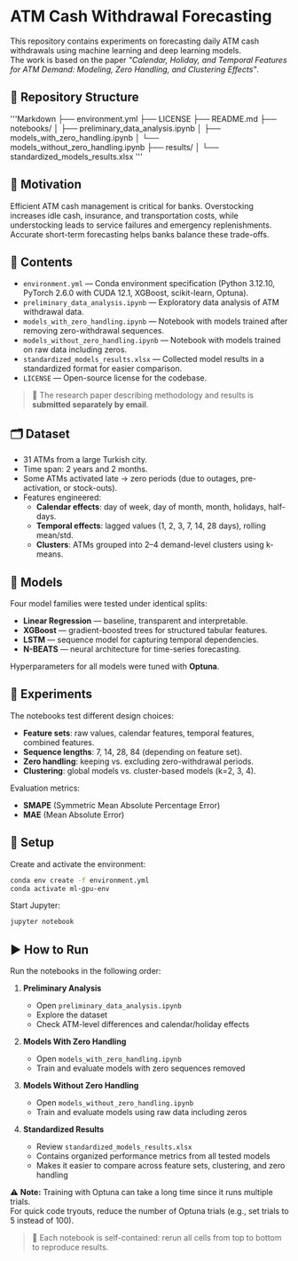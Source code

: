 # ATM Cash Withdrawal Forecasting

This repository contains experiments on forecasting daily ATM cash withdrawals using machine learning and deep learning models.  
The work is based on the paper *"Calendar, Holiday, and Temporal Features for ATM Demand: Modeling, Zero Handling, and Clustering Effects"*.

## 📁 Repository Structure
'''Markdown
├── environment.yml
├── LICENSE
├── README.md
├── notebooks/
│   ├── preliminary_data_analysis.ipynb
│   ├── models_with_zero_handling.ipynb
│   └── models_without_zero_handling.ipynb
├── results/
│   └── standardized_models_results.xlsx
'''

## 📌 Motivation
Efficient ATM cash management is critical for banks. Overstocking increases idle cash, insurance, and transportation costs, while understocking leads to service failures and emergency replenishments. Accurate short-term forecasting helps banks balance these trade-offs.

## 📂 Contents
- `environment.yml` — Conda environment specification (Python 3.12.10, PyTorch 2.6.0 with CUDA 12.1, XGBoost, scikit-learn, Optuna).
- `preliminary_data_analysis.ipynb` — Exploratory data analysis of ATM withdrawal data.
- `models_with_zero_handling.ipynb` — Notebook with models trained after removing zero-withdrawal sequences.
- `models_without_zero_handling.ipynb` — Notebook with models trained on raw data including zeros.
- `standardized_models_results.xlsx` — Collected model results in a standardized format for easier comparison.
- `LICENSE` — Open-source license for the codebase.

> 📌 The research paper describing methodology and results is **submitted separately by email**.

## 🗂 Dataset
- 31 ATMs from a large Turkish city.  
- Time span: 2 years and 2 months.  
- Some ATMs activated late → zero periods (due to outages, pre-activation, or stock-outs).  
- Features engineered:
  - **Calendar effects**: day of week, day of month, month, holidays, half-days.  
  - **Temporal effects**: lagged values (1, 2, 3, 7, 14, 28 days), rolling mean/std.  
  - **Clusters**: ATMs grouped into 2–4 demand-level clusters using k-means.  

## 🤖 Models
Four model families were tested under identical splits:
- **Linear Regression** — baseline, transparent and interpretable.  
- **XGBoost** — gradient-boosted trees for structured tabular features.  
- **LSTM** — sequence model for capturing temporal dependencies.  
- **N-BEATS** — neural architecture for time-series forecasting.  

Hyperparameters for all models were tuned with **Optuna**.

## 🔬 Experiments
The notebooks test different design choices:
- **Feature sets**: raw values, calendar features, temporal features, combined features.  
- **Sequence lengths**: 7, 14, 28, 84 (depending on feature set).  
- **Zero handling**: keeping vs. excluding zero-withdrawal periods.  
- **Clustering**: global models vs. cluster-based models (k=2, 3, 4).  

Evaluation metrics:
- **SMAPE** (Symmetric Mean Absolute Percentage Error)  
- **MAE** (Mean Absolute Error)  

## 🚀 Setup

Create and activate the environment:
```bash
conda env create -f environment.yml
conda activate ml-gpu-env
```

Start Jupyter:
```bash
jupyter notebook
```

## ▶️ How to Run

Run the notebooks in the following order:

1. **Preliminary Analysis**  
   - Open `preliminary_data_analysis.ipynb`  
   - Explore the dataset  
   - Check ATM-level differences and calendar/holiday effects  

2. **Models With Zero Handling**  
   - Open `models_with_zero_handling.ipynb`  
   - Train and evaluate models with zero sequences removed  

3. **Models Without Zero Handling**  
   - Open `models_without_zero_handling.ipynb`  
   - Train and evaluate models using raw data including zeros  

4. **Standardized Results**  
   - Review `standardized_models_results.xlsx`  
   - Contains organized performance metrics from all tested models  
   - Makes it easier to compare across feature sets, clustering, and zero handling  

⚠️ **Note:** Training with Optuna can take a long time since it runs multiple trials.  
For quick code tryouts, reduce the number of Optuna trials (e.g., set trials to 5 instead of 100).  


> 🔁 Each notebook is self-contained: rerun all cells from top to bottom to reproduce results.



